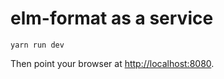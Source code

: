 # elm-format as a service

```
yarn run dev
```

Then point your browser at <http://localhost:8080>.